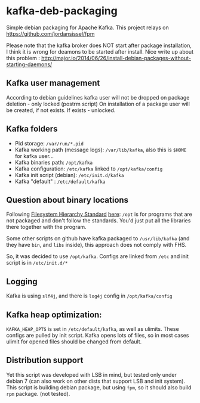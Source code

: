 kafka-deb-packaging
===================

Simple debian packaging for Apache Kafka.
This project relays on https://github.com/jordansissel/fpm

Please note that the kafka broker does NOT start after package installation, I think it is wrong for deamons to be started after install.
Nice write up about this problem : http://major.io/2014/06/26/install-debian-packages-without-starting-daemons/ 

Kafka user management
-----

According to debian guidelines kafka user will not be dropped on package deletion - only locked (postrm script)
On installation of a package user will be created, if not exists. If exists - unlocked.

Kafka folders
---

- Pid storage: `/var/run/*.pid`
- Kafka working path (message logs): `/var/lib/kafka`, also this is `$HOME` for kafka user...
- Kafka binaries path: `/opt/kafka`
- Kafka configuration: `/etc/kafka` linked to `/opt/kafka/config`
- Kafka init script (debian): `/etc/init.d/kafka`
- Kafka "default" : `/etc/default/kafka` 

Question about binary locations
---

Following [Filesystem Hierarchy Standard](http://en.wikipedia.org/wiki/Filesystem_Hierarchy_Standard)  [here](http://www.pathname.com/fhs/): `/opt` is for programs that are not packaged and don't follow the standards. You'd just put all the libraries there together with the program.

Some other scripts on github have kafka packaged to `/usr/lib/kafka` (and they have `bin`, and `libs` inside), this approach does not comply with FHS.

So, it was decided to use `/opt/kafka`. Configs are linked from `/etc` and init script is in `/etc/init.d/*`

Logging
---

Kafka is using `slf4j`, and there is `log4j` config in `/opt/kafka/config`

Kafka heap optimization:
---
`KAFKA_HEAP_OPTS` is set in `/etc/default/kafka`, as well as ulimits. These configs are pulled by init script. Kafka opens lots of files, so in most cases ulimit for opened files should be changed from default.

Distribution support
---

Yet this script was developed with LSB in mind, but tested only under debian 7 (can also work on other dists that support LSB and init system).
This script is building debian package, but using `fpm`, so it should also build `rpm` package. (not tested).

